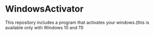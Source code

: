 # WindowsActivator
This repository includes a program that activates your windows.(this is available only with Windows 10 and 11)
